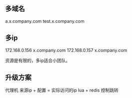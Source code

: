 ## 多域名
a.x.company.com
test.x.company.com
## 多ip
172.168.0.156 x.company.com
172.168.0.157 x.company.com

资源是有限的，多ip适合小团队。
## 升级方案
代理机
来源ip + 配置 = 实际访问的ip
lua + redis 控制跳转
